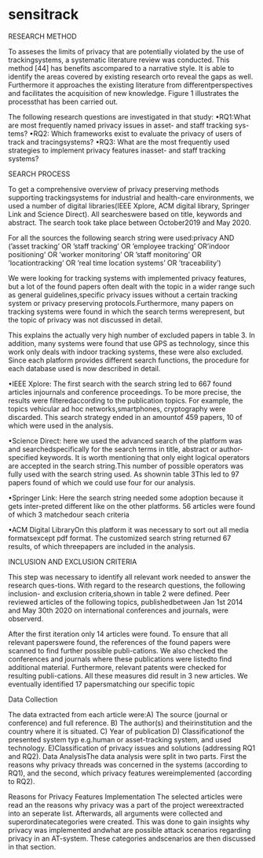 # sensitrack

RESEARCH METHOD

To  asseses  the  limits  of  privacy  that  are  potentially  violated  by  the  use  of  trackingsystems,  a  systematic  literature  review  was  conducted.   This  method  [44]  has  benefits  ascompared to a narrative style.  It is able to identify the areas covered by existing research orto reveal the gaps as well.  Furthermore it approaches the existing literature from differentperspectives and facilitates the acquisition of new knowledge.  Figure 1 illustrates the processthat has been carried out.

The following research questions are investigated in that study:
•RQ1:What are most frequently named privacy issues in asset- and staff tracking sys-tems?
•RQ2:  Which frameworks exist to evaluate the privacy of users of track and tracingsystems?
•RQ3:  What are the most frequently used strategies to implement privacy features inasset- and staff tracking systems?

SEARCH PROCESS

To  get  a  comprehensive  overview  of  privacy  preserving  methods  supporting  trackingsystems for industrial and health-care environments, we used a number of digital libraries(IEEE  Xplore,  ACM  digital  library,  Springer  Link and  Science  Direct).   All  searcheswere based on title, keywords and abstract.  The search took take place between October2019 and May 2020.  

For all the sources the following search string were used:privacy AND (’asset tracking’ OR ’staff tracking’ OR ’employee tracking’ OR’indoor positioning’ OR ’worker monitoring’ OR ’staff monitoring’ OR ’locationtracking’ OR ’real time location systems’ OR ’traceability’)

We were looking for tracking systems with implemented privacy features,  but a lot of the  found  papers  often  dealt  with  the  topic  in  a  wider  range  such  as  general  guidelines,specific  privacy  issues  without  a  certain  tracking  system  or  privacy  preserving  protocols.Furthermore, many papers on tracking systems were found in which the search terms werepresent, but the topic of privacy was not discussed in detail.  

This explains the actually very high number of excluded papers in table 3.  In addition, many systems were found that use GPS as technology, since this work only deals with indoor tracking systems, these were also excluded.  Since each platform provides different search functions,  the procedure for each database used is now described in detail.

•IEEE  Xplore:  The  first  search  with  the  search  string  led  to  667  found  articles  injournals  and  conference  proceedings.   To  be  more  precise,  the  results  were  filteredaccording to the publication topics.  For example, the topics vehicular ad hoc networks,smartphones, cryptography were discarded.  This search strategy ended in an amountof 459 papers, 10 of which were used in the analysis.

•Science Direct:  here we used the advanced search of the platform was and searchedspecifically for the search terms in title, abstract or author-specified keywords.  It is worth mentioning that only eight logical operators are accepted in the search string.This number of possible operators was fully used with the search string used.  As shownin table 3This led to 97 papers found of which we could use four for our analysis.


•Springer Link:  Here the search string needed some adoption because it gets inter-preted different like on the other platforms.  56 articles were found of which 3 matchedour seach criteria

•ACM Digital LibraryOn this platform it was necessary to sort out all media formatsexcept pdf format.  The customized search string returned 67 results, of which threepapers are included in the analysis.

INCLUSION AND EXCLUSION CRITERIA

This step was necessary to identify all relevant work needed to answer the research ques-tions.  With regard to the research questions, the following inclusion- and exclusion criteria,shown  in  table  2  were  defined.   Peer  reviewed  articles  of  the  following  topics,  publishedbetween Jan 1st 2014 and May 30th 2020 on international conferences and journals, were observerd.

After the first iteration only 14 articles were found.  To ensure that all relevant paperswere found, the references of the found papers were scanned to find further possible publi-cations.  We also checked the conferences and journals where these publications were listedto find additional material.  Furthermore, relevant patents were checked for resulting publi-cations.  All these measures did result in 3 new articles.  We eventually identified 17 papersmatching our specific topic

Data Collection

The data extracted from each article were:A)  The  source  (journal  or  conference)  and  full  reference.   B)  The  author(s)  and  theirinstitution and the country where it is situated.  C) Year of publication D) Classificationof the presented system typ e.g.human or asset-tracking system, and used technology.  E)Classification  of  privacy  issues  and  solutions  (addressing  RQ1  and  RQ2). Data AnalysisThe data analysis were split in two parts.  First the reasons why privacy threads was concerned in the systems (according to RQ1), and the second, which privacy features wereimplemented (according to RQ2).

Reasons for Privacy Features Implementation
The selected articles were read an the reasons why privacy was a part of the project wereextracted into an seperate list.  Afterwards, all arguments were collected and superordinatecategories were created.  This was done to gain insights why privacy was implemented andwhat are possible attack scenarios regarding privacy in an AT-system.  These categories andscenarios are then discussed in that section.

